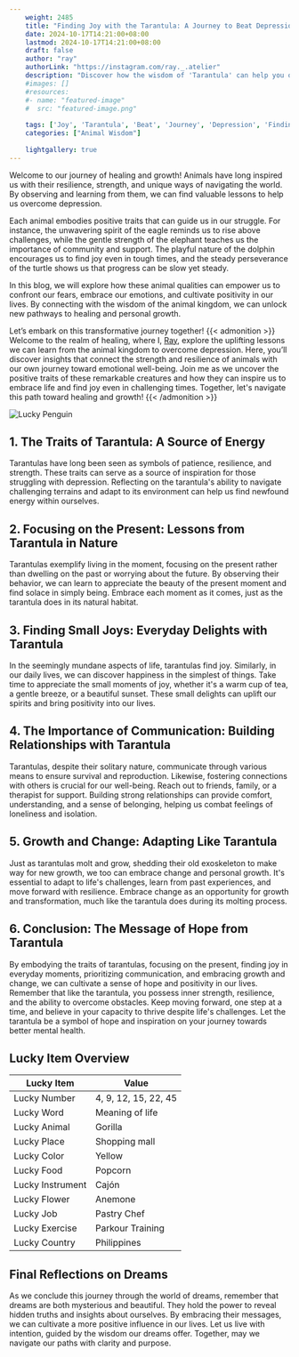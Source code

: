 ```yaml
---
    weight: 2485
    title: "Finding Joy with the Tarantula: A Journey to Beat Depression"  # Assuming 'title' column exists
    date: 2024-10-17T14:21:00+08:00
    lastmod: 2024-10-17T14:21:00+08:00
    draft: false
    author: "ray"
    authorLink: "https://instagram.com/ray._.atelier"
    description: "Discover how the wisdom of 'Tarantula' can help you overcome depression and find joy in your life journey."
    #images: []
    #resources:
    #- name: "featured-image"
    #  src: "featured-image.png"
    
    tags: ['Joy', 'Tarantula', 'Beat', 'Journey', 'Depression', 'Finding']
    categories: ["Animal Wisdom"]
    
    lightgallery: true
---
```

    
Welcome to our journey of healing and growth! Animals have long inspired us with their resilience, strength, and unique ways of navigating the world. By observing and learning from them, we can find valuable lessons to help us overcome depression.

Each animal embodies positive traits that can guide us in our struggle. For instance, the unwavering spirit of the eagle reminds us to rise above challenges, while the gentle strength of the elephant teaches us the importance of community and support. The playful nature of the dolphin encourages us to find joy even in tough times, and the steady perseverance of the turtle shows us that progress can be slow yet steady.

In this blog, we will explore how these animal qualities can empower us to confront our fears, embrace our emotions, and cultivate positivity in our lives. By connecting with the wisdom of the animal kingdom, we can unlock new pathways to healing and personal growth.

Let’s embark on this transformative journey together!
{{< admonition >}}
Welcome to the realm of healing, where I, [Ray](https://instagram.com/ray._.atelier), explore the uplifting lessons we can learn from the animal kingdom to overcome depression. Here, you’ll discover insights that connect the strength and resilience of animals with our own journey toward emotional well-being. Join me as we uncover the positive traits of these remarkable creatures and how they can inspire us to embrace life and find joy even in challenging times. Together, let's navigate this path toward healing and growth!
{{< /admonition >}}

![Lucky Penguin](https://cdn.pixabay.com/photo/2024/09/07/02/34/penguins-9028827_1280.jpg "Lucky Penguin")

## 1. The Traits of Tarantula: A Source of Energy
Tarantulas have long been seen as symbols of patience, resilience, and strength. These traits can serve as a source of inspiration for those struggling with depression. Reflecting on the tarantula's ability to navigate challenging terrains and adapt to its environment can help us find newfound energy within ourselves.

## 2. Focusing on the Present: Lessons from Tarantula in Nature
Tarantulas exemplify living in the moment, focusing on the present rather than dwelling on the past or worrying about the future. By observing their behavior, we can learn to appreciate the beauty of the present moment and find solace in simply being. Embrace each moment as it comes, just as the tarantula does in its natural habitat.

## 3. Finding Small Joys: Everyday Delights with Tarantula
In the seemingly mundane aspects of life, tarantulas find joy. Similarly, in our daily lives, we can discover happiness in the simplest of things. Take time to appreciate the small moments of joy, whether it's a warm cup of tea, a gentle breeze, or a beautiful sunset. These small delights can uplift our spirits and bring positivity into our lives.

## 4. The Importance of Communication: Building Relationships with Tarantula
Tarantulas, despite their solitary nature, communicate through various means to ensure survival and reproduction. Likewise, fostering connections with others is crucial for our well-being. Reach out to friends, family, or a therapist for support. Building strong relationships can provide comfort, understanding, and a sense of belonging, helping us combat feelings of loneliness and isolation.

## 5. Growth and Change: Adapting Like Tarantula
Just as tarantulas molt and grow, shedding their old exoskeleton to make way for new growth, we too can embrace change and personal growth. It's essential to adapt to life's challenges, learn from past experiences, and move forward with resilience. Embrace change as an opportunity for growth and transformation, much like the tarantula does during its molting process.

## 6. Conclusion: The Message of Hope from Tarantula
By embodying the traits of tarantulas, focusing on the present, finding joy in everyday moments, prioritizing communication, and embracing growth and change, we can cultivate a sense of hope and positivity in our lives. Remember that like the tarantula, you possess inner strength, resilience, and the ability to overcome obstacles. Keep moving forward, one step at a time, and believe in your capacity to thrive despite life's challenges. Let the tarantula be a symbol of hope and inspiration on your journey towards better mental health.


## Lucky Item Overview
| Lucky Item          | Value              |
|---------------|--------------------|
| Lucky Number        | 4, 9, 12, 15, 22, 45  |
| Lucky Word          | Meaning of life |
| Lucky Animal        | Gorilla |
| Lucky Place         | Shopping mall     |
| Lucky Color         | Yellow     |
| Lucky Food          | Popcorn      |
| Lucky Instrument    | Cajón |
| Lucky Flower        | Anemone    |
| Lucky Job           | Pastry Chef       |
| Lucky Exercise      | Parkour Training  |
| Lucky Country       | Philippines    |


##  Final Reflections on Dreams

As we conclude this journey through the world of dreams, remember that dreams are both mysterious and beautiful. They hold the power to reveal hidden truths and insights about ourselves. By embracing their messages, we can cultivate a more positive influence in our lives. Let us live with intention, guided by the wisdom our dreams offer. Together, may we navigate our paths with clarity and purpose.
